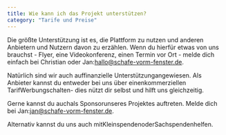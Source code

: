 ```yaml
---
title: Wie kann ich das Projekt unterstützen?
category: "Tarife und Preise"
---
```


Die größte Unterstützung ist es, die Plattform zu nutzen und anderen Anbietern und Nutzern
davon zu erzählen. Wenn du hierfür etwas von uns brauchst - Flyer, eine Videokonferenz,
einen Termin vor Ort - melde dich einfach bei Christian oder Jan:hallo@schafe-vorm-fenster.de.

Natürlich sind wir auch auffinanzielle Unterstützungangewiesen. Als
Anbieter kannst du entweder bei uns über einenkommerziellen TarifWerbungschalten- dies nützt dir selbst und hilft uns gleichzeitig.

Gerne kannst du auchals Sponsorunseres Projektes auftreten. Melde dich bei
Jan:jan@schafe-vorm-fenster.de.

Alternativ kannst du uns auch mitKleinspendenoderSachspendenhelfen.
